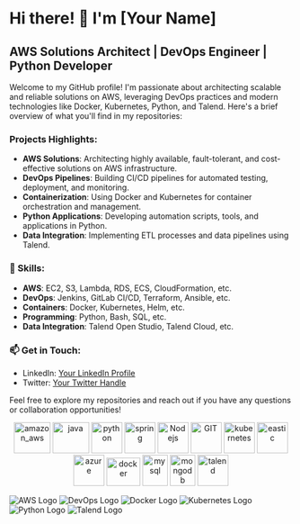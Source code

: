 # Hi there! 👋 I'm [Your Name]

## AWS Solutions Architect | DevOps Engineer | Python Developer

Welcome to my GitHub profile! I'm passionate about architecting scalable and reliable solutions on AWS, leveraging DevOps practices and modern technologies like Docker, Kubernetes, Python, and Talend. Here's a brief overview of what you'll find in my repositories:

### Projects Highlights:

- **AWS Solutions**: Architecting highly available, fault-tolerant, and cost-effective solutions on AWS infrastructure.
- **DevOps Pipelines**: Building CI/CD pipelines for automated testing, deployment, and monitoring.
- **Containerization**: Using Docker and Kubernetes for container orchestration and management.
- **Python Applications**: Developing automation scripts, tools, and applications in Python.
- **Data Integration**: Implementing ETL processes and data pipelines using Talend.
  
### 🚀 Skills:

- **AWS**: EC2, S3, Lambda, RDS, ECS, CloudFormation, etc.
- **DevOps**: Jenkins, GitLab CI/CD, Terraform, Ansible, etc.
- **Containers**: Docker, Kubernetes, Helm, etc.
- **Programming**: Python, Bash, SQL, etc.
- **Data Integration**: Talend Open Studio, Talend Cloud, etc.

### 📫 Get in Touch:

- LinkedIn: [Your LinkedIn Profile](https://www.linkedin.com/in/your-profile)
- Twitter: [Your Twitter Handle](https://twitter.com/your-handle)

Feel free to explore my repositories and reach out if you have any questions or collaboration opportunities!

<p align="center">
      <img src="https://www.vectorlogo.zone/logos/amazon_aws/amazon_aws-ar21.svg" alt="amazon_aws" width="65" height="55"/> 
      <img src="https://www.vectorlogo.zone/logos/java/java-icon.svg" alt="java" width="65" height="55"/> 
      <img src="https://www.vectorlogo.zone/logos/python/python-icon.svg" alt="python" width="55" height="55"/>
      <img src="https://www.vectorlogo.zone/logos/springio/springio-icon.svg" alt="spring" width="55" height="55"/>
      <img src="https://www.vectorlogo.zone/logos/nodejs/nodejs-icon.svg" alt="Nodejs" width="55" height="55"/>
      <img src="https://www.vectorlogo.zone/logos/git-scm/git-scm-icon.svg" alt="GIT" width="55" height="55"/> 
      <img src="https://www.vectorlogo.zone/logos/kubernetes/kubernetes-icon.svg" alt="kubernetes" width="55" height="55"/>
      <img src="https://www.vectorlogo.zone/logos/elastic/elastic-icon.svg" alt="eastic" width="55" height="55"/>
      <img src="https://www.vectorlogo.zone/logos/microsoft_azure/microsoft_azure-icon.svg" alt="azure" width="55" height="55"/>
      <img src="https://www.vectorlogo.zone/logos/docker/docker-official.svg" alt="docker" width="60" height="50"/>
      <img src="https://www.vectorlogo.zone/logos/mysql/mysql-icon.svg" alt="mysql" width="45" height="55"/>
      <img src="https://www.vectorlogo.zone/logos/mongodb/mongodb-icon.svg" alt="mongodb" width="45" height="55"/>
      <img src="https://www.vectorlogo.zone/logos/talend/talend-icon.svg" alt="talend" width="55" height="55"/> 
</p>


![AWS Logo](images/aws-logo.png)
![DevOps Logo](images/devops-logo.png)
![Docker Logo](images/docker-logo.png)
![Kubernetes Logo](images/kubernetes-logo.png)
![Python Logo](images/python-logo.png)
![Talend Logo](images/talend-logo.png)

